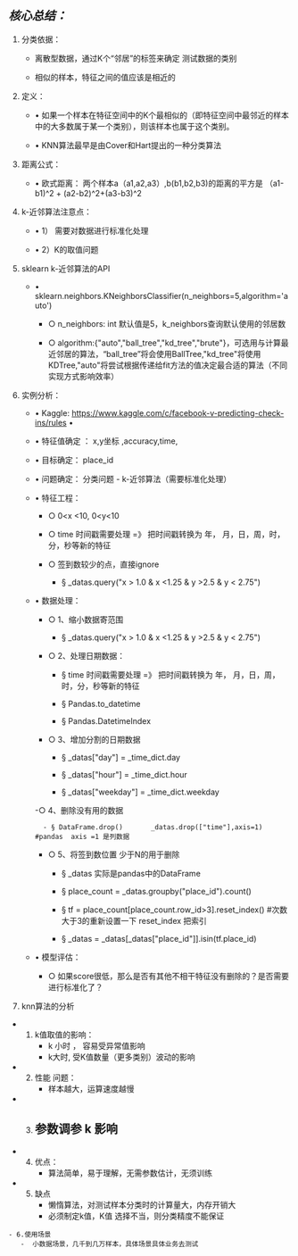 ## ***核心总结：***  

1. 分类依据：

	- 离散型数据，通过K个“邻居”的标签来确定 测试数据的类别

	- 相似的样本，特征之间的值应该是相近的

2. 定义：

	- • 如果一个样本在特征空间中的K个最相似的（即特征空间中最邻近的样本中的大多数属于某一个类别），则该样本也属于这个类别。

	- • KNN算法最早是由Cover和Hart提出的一种分类算法


3. 距离公式：

	- • 欧式距离： 两个样本a（a1,a2,a3）,b(b1,b2,b3)的距离的平方是  （a1-b1)^2 + (a2-b2)^2+(a3-b3)^2

4. k-近邻算法注意点：

	- • 1） 需要对数据进行标准化处理

	- • 2）K的取值问题


5. sklearn k-近邻算法的API

	- • sklearn.neighbors.KNeighborsClassifier(n_neighbors=5,algorithm='auto')

		- ○ n_neighbors: int 默认值是5，k_neighbors查询默认使用的邻居数

		- ○ algorithm:{"auto","ball_tree","kd_tree","brute"}，可选用与计算最近邻居的算法，“ball_tree”将会使用BallTree,"kd_tree"将使用KDTree,"auto"将尝试根据传递给fit方法的值决定最合适的算法（不同实现方式影响效率）

6. 实例分析：

	- • Kaggle: https://www.kaggle.com/c/facebook-v-predicting-check-ins/rules
	•
	- • 特征值确定 ： x,y坐标 ,accuracy,time,

	- • 目标确定： place_id

	- • 问题确定： 分类问题  -  k-近邻算法（需要标准化处理）

	- • 特征工程：

		- ○  0<x <10, 0<y<10

		- ○ time 时间戳需要处理   =》 把时间戳转换为 年， 月，日，周，时，分，秒等新的特征

		- ○ 签到数较少的点，直接ignore

			- § _datas.query("x > 1.0 & x <1.25 & y >2.5 & y < 2.75")

	- • 数据处理：

		- ○ 1、缩小数据寄范围

			- § _datas.query("x > 1.0 & x <1.25 & y >2.5 & y < 2.75")

		- ○ 2、处理日期数据：

			- § time 时间戳需要处理   =》 把时间戳转换为 年， 月，日，周，时，分，秒等新的特征

			- § Pandas.to_datetime

			- § Pandas.DatetimeIndex

		- ○ 3、增加分割的日期数据

			- § _datas["day"] = _time_dict.day

			- §  _datas["hour"] = _time_dict.hour

			- § _datas["weekday"] = _time_dict.weekday

		-○ 4、删除没有用的数据

			- § DataFrame.drop()       _datas.drop(["time"],axis=1) #pandas  axis =1 是列数据

		- ○ 5、将签到数位置 少于N的用于删除

			- § _datas 实际是pandas中的DataFrame

			- §     place_count = _datas.groupby("place_id").count()

			- §     tf = place_count[place_count.row_id>3].reset_index() #次数大于3的重新设置一下  reset_index 把索引

			- §     _datas = _datas[_datas["place_id"]].isin(tf.place_id)






	- • 模型评估：

		- ○ 如果score很低，那么是否有其他不相干特征没有删除的？是否需要进行标准化了？



  7. knn算法的分析  

   -  1. k值取值的影响：
         -  k 小时 ，   容易受异常值影响
         -  k大时,   受K值数量（更多类别）波动的影响

   - 2.  性能 问题：
         - 样本越大，运算速度越慢

   - 3. 参数调参 k 影响
         -


   - 4. 优点：
        -  算法简单，易于理解，无需参数估计，无须训练

   - 5. 缺点
        - 懒惰算法，对测试样本分类时的计算量大，内存开销大
        - 必须制定k值，K值 选择不当，则分类精度不能保证


    - 6.使用场景
       -  小数据场景，几千到几万样本，具体场景具体业务去测试






